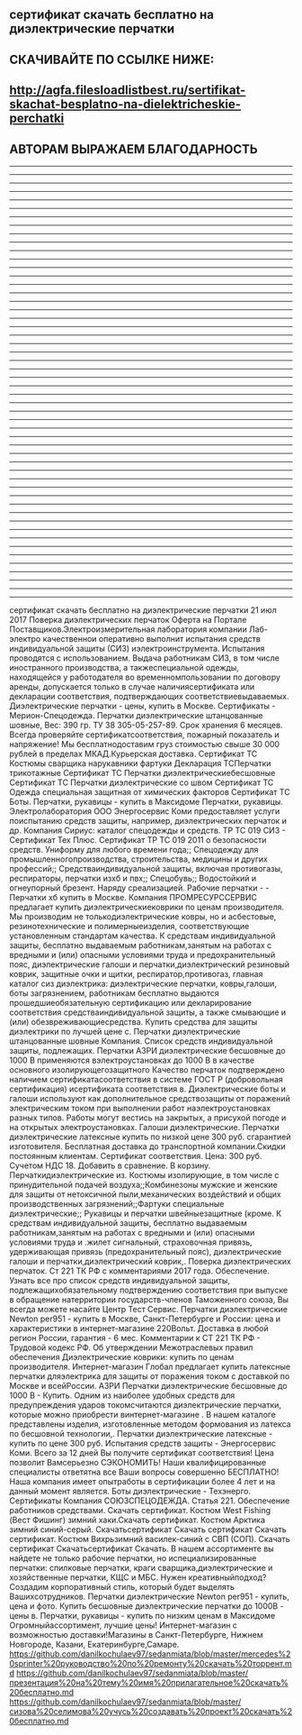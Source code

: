 сертификат скачать бесплатно на диэлектрические перчатки
--------------------------------------------------
СКАЧИВАЙТЕ ПО ССЫЛКЕ НИЖЕ:
--------------------------------------------------
http://agfa.filesloadlistbest.ru/sertifikat-skachat-besplatno-na-dielektricheskie-perchatki
--------------------------------------------------
АВТОРАМ ВЫРАЖАЕМ БЛАГОДАРНОСТЬ
--------------------------------------------------
--------------------------------------------------
--------------------------------------------------
--------------------------------------------------
--------------------------------------------------
--------------------------------------------------
--------------------------------------------------
--------------------------------------------------
--------------------------------------------------
--------------------------------------------------
--------------------------------------------------
--------------------------------------------------
--------------------------------------------------
--------------------------------------------------
--------------------------------------------------
--------------------------------------------------
--------------------------------------------------
--------------------------------------------------
--------------------------------------------------
--------------------------------------------------
--------------------------------------------------
--------------------------------------------------
--------------------------------------------------
--------------------------------------------------
--------------------------------------------------
--------------------------------------------------
--------------------------------------------------
--------------------------------------------------
--------------------------------------------------
--------------------------------------------------
--------------------------------------------------
--------------------------------------------------
--------------------------------------------------
--------------------------------------------------
--------------------------------------------------
--------------------------------------------------
--------------------------------------------------
--------------------------------------------------
--------------------------------------------------
--------------------------------------------------
--------------------------------------------------
--------------------------------------------------
--------------------------------------------------
--------------------------------------------------
--------------------------------------------------
--------------------------------------------------
--------------------------------------------------
--------------------------------------------------
--------------------------------------------------
--------------------------------------------------
--------------------------------------------------
--------------------------------------------------
--------------------------------------------------
сертификат скачать бесплатно на диэлектрические перчатки 21 июл 2017  Поверка диэлектрических перчаток Оферта на Портале Поставщиков.Электроизмерительная лаборатория компании Лаб-электро качественнои оперативно выполнит испытания средств индивидуальной защиты (СИЗ) иэлектроинструмента. Испытания проводятся с использованием. Выдача работникам СИЗ, в том числе иностранного производства, а такжеспециальной одежды, находящейся у работодателя во временномпользовании по договору аренды, допускается только в случае наличиясертификата или декларации соответствия, подтверждающих соответствиевыдаваемых. Диэлектрические перчатки - цены, купить в Москве. Сертификаты - Мерион-Спецодежда. Перчатки диэлектрические штанцованные шовные,  Вес: 390 гр. ТУ 38 305-05-257-89. Срок хранения 6 месяцев. Всегда проверяйте сертификатсоответствия, пожарный показатель и напряжение!  Мы бесплатнодоставим груз стоимостью свыше 30 000 рублей в пределах МКАД.Курьерская доставка. Сертификат ТС Костюмы сварщика нарукавники фартуки  Декларация ТСПерчатки трикотажные  Сертификат ТС Перчатки диэлектрическиебесшовные  Сертификат ТС Перчатки диэлектрические со швом Сертификат ТС Одежда специальная защитная от химических факторов Сертификат ТС Боты. Перчатки, рукавицы - купить в Максидоме Перчатки, рукавицы. Электролаборатория ООО Энергосервис Коми предоставляет услуги поиспытанию средств защиты, например, диэлектрических перчаток и др. Компания Сириус: каталог спецодежды и средств. ТР ТС 019 СИЗ - Сертификат Тех Плюс. Сертификат ТР ТС 019 2011 о безопасности средств. Униформу для любого времени года;; Спецодежду для промышленногопроизводства, строительства, медицины и других профессий;; Средстваиндивидуальной защиты, включая противогазы, респираторы, перчатки изхб и пвх;; Спецобувь;; Водостойкий и огнеупорный брезент. Наряду среализацией. Рабочие перчатки -  - Перчатки хб купить в Москве. Компания ПРОМРЕСУРССЕРВИС предлагает купить диэлектрическиековрики по ценам производителя. Мы производим не толькодиэлектрические ковры, но и асбестовые, резинотехнические и полимерныеизделия, соответствующие установленным стандартам качества. К средствам индивидуальной защиты, бесплатно выдаваемым работникам,занятым на работах с вредными и (или) опасными условиями труда и предохранительный пояс, диэлектрические галоши и перчатки,диэлектрический резиновый коврик, защитные очки и щитки, респиратор,противогаз,
главная  каталог  сиз  диэлектрика: диэлектрические перчатки, ковры,галоши, боты  загрязнением, работникам бесплатно выдаются прошедшиеобязательную сертификацию или декларирование соответствия средстваиндивидуальной защиты, а также смывающие и (или) обезвреживающиесредства. Купить средства для защиты диэлектрики по лучшей цене с. Перчатки диэлектрические штанцованные шовные  Компания. Список средств индивидуальной защиты, подлежащих. Перчатки АЗРИ диэлектрические бесшовные до 1000 В применяются вэлектроустановках до 1000 В в качестве основного изолирующегозащитного  Качество перчаток подтверждено наличием сертификатасоответствия в системе ГОСТ Р (добровольная сертификация) исертификата соответствия в. Диэлектрические боты и галоши используют как дополнительное средствозащиты от поражений электрическим током при выполнении работ наэлектроустановках разных типов. Работы могут вестись на закрытых, а присухой погоде и на открытых электроустановках. Галоши диэлектрические. Перчатки диэлектрические латексные купить по низкой цене 300 руб. сгарантией изготовителя. Бесплатная доставка до транспортной компании.Скидки постоянным клиентам.  Сертификат соответствия. Цена: 300 руб. Сучетом НДС 18. Добавить в сравнение. В корзину. Перчаткидиэлектрические из. Костюмы изолирующие, в том числе с принудительной подачей воздуха;;Комбинезоны мужские и женские для защиты от нетоксичной пыли,механических воздействий и общих производственных загрязнений;;Фартуки специальные диэлектрические;; Рукавицы и перчатки швейныезащитные (кроме. К средствам индивидуальной защиты, бесплатно выдаваемым работникам,занятым на работах с вредными и (или) опасными условиями труда и .жилет сигнальный, страховочная привязь, удерживающая привязь (предохранительный пояс), диэлектрические галоши и перчатки,диэлектрический коврик,. Поверка диэлектрических перчаток. Ст 221 ТК РФ с комментариями 2017 года. Обеспечение. Узнать все про список средств индивидуальной защиты, подлежащихобязательному подтверждению соответствия при выпуске в обращение натерритории государств-членов Таможенного союза, Вы всегда можете насайте Центр Тест Сервис. Перчатки диэлектрические Newton per951 - купить в Москве, Санкт-Петербурге и России: цена и характеристики в интернет-магазине 220Вольт. Доставка в любой регион России, гарантия - 6 мес. Комментарии к СТ 221 ТК РФ - Трудовой кодекс РФ. Об утверждении Межотраслевых правил обеспечения
Диэлектрические коврики: купить по ценам производителя. Интернет-магазин Глобал предлагает купить латексные перчатки дляэлектрика для защиты от поражения током с доставкой по Москве и всейРоссии. АЗРИ Перчатки диэлектрические бесшовные до 1000 В - Купить. Одним из наиболее удобных средств для предупреждения ударов токомсчитаются диэлектрические перчатки, которые можно приобрести винтернет-магазине . В нашем каталоге представлены изделия, изготовленные методом формования из латекса по бесшовной технологии,. Перчатки диэлектрические латексные - купить по цене 300 руб. Испытания средств защиты - Энергосервис Коми. Всего за 12 дней Вы получите сертификат соответствия! Цена позволит Вамсерьезно СЭКОНОМИТЬ! Наши квалифицированные специалисты ответятна все Ваши вопросы совершенно БЕСПЛАТНО! Наша компания имеет опытработы в сертификации более 4 лет и на данный момент является. Боты диэлектрические - Техэнерго. Сертификаты  Компания СОЮЗСПЕЦОДЕЖДА. Статья 221. Обеспечение работников средствами. Скачать сертификат. Костюм West Fishing (Вест Фишинг) зимний хаки.Скачать сертификат. Костюм Арктика зимний синий-серый. Скачатьсертификат  Скачать сертификат  Скачать сертификат. Костюм Вихрьзимний василек-синий с СВП (СОП). Скачать сертификат  Скачатьсертификат  Скачать. В нашем ассортименте вы найдете не только рабочие перчатки, но испециализированные перчатки: спилковые перчатки, краги сварщика,диэлектрические и хозяйственные перчатки, КЩС и МБС. Нужен креативныйподход? Создадим корпоративный стиль, который будет выделять Вашихсотрудников. Перчатки диэлектрические Newton per951 - купить, цена и фото. Купить бесшовные диэлектрические перчатки до 1000В - цены в. Перчатки, рукавицы - купить по низким ценам в Максидоме Огромныйассортимент, лучшие цены! Интернет-магазин с возможностью доставки!Магазины в Санкт-Петербурге, Нижнем Новгороде, Казани, Екатеринбурге,Самаре.
https://github.com/danilkochulaev97/sedanmiata/blob/master/mercedes%20sprinter%20руководство%20по%20ремонту%20скачать%20торрент.md
https://github.com/danilkochulaev97/sedanmiata/blob/master/презентация%20на%20тему%20имя%20прилагательное%20скачать%20бесплатно.md
https://github.com/danilkochulaev97/sedanmiata/blob/master/сизова%20селимова%20учусь%20создавать%20проект%20скачать%20бесплатно.md